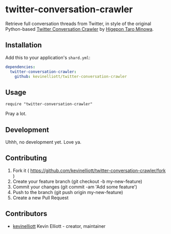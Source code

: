# twitter-conversation-crawler

Retrieve full conversation threads from Twitter, in style of the original Python-based [Twitter Conversation Crawler](https://github.com/higepon/twitter_conversation_crawler) by [Higepon Taro Minowa](https://github.com/higepon).

## Installation

Add this to your application's `shard.yml`:

```yaml
dependencies:
  twitter-conversation-crawler:
    github: kevinelliott/twitter-conversation-crawler
```

## Usage

```crystal
require "twitter-conversation-crawler"
```

Pray a lot.

## Development

Uhhh, no development yet. Love ya.

## Contributing

1. Fork it ( https://github.com/kevinelliott/twitter-conversation-crawler/fork )
2. Create your feature branch (git checkout -b my-new-feature)
3. Commit your changes (git commit -am 'Add some feature')
4. Push to the branch (git push origin my-new-feature)
5. Create a new Pull Request

## Contributors

- [kevinelliott](https://github.com/kevinelliott) Kevin Elliott - creator, maintainer

